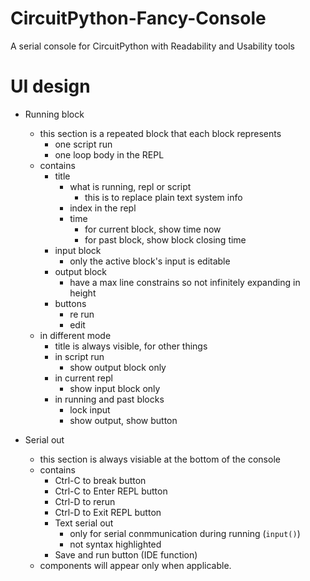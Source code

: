 # CircuitPython-Fancy-Console
A serial console for CircuitPython with Readability and Usability tools

# UI design

- Running block
    - this section is a repeated block that each block represents
        - one script run
        - one loop body in the REPL
    - contains
        - title
            - what is running, repl or script
                - this is to replace plain text system info
            - index in the repl 
            - time
                - for current block, show time now
                - for past block, show block closing time
        - input block
            - only the active block's input is editable
        - output block
            - have a max line constrains so not infinitely expanding in height
        - buttons
            - re run
            - edit
    - in different mode
        - title is always visible, for other things
        - in script run
            - show output block only
        - in current repl 
            - show input block only
        - in running and past blocks
            - lock input
            - show output, show button
            
- Serial out
    - this section is always visiable at the bottom of the console
    - contains
        - Ctrl-C to break button
        - Ctrl-C to Enter REPL button
        - Ctrl-D to rerun
        - Ctrl-D to Exit REPL button
        - Text serial out
            - only for serial conmmunication during running (`input()`)
            - not syntax highlighted
        - Save and run button (IDE function)
    - components will appear only when applicable.